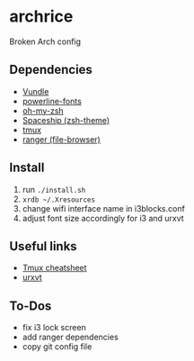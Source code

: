 # archrice

Broken Arch config

## Dependencies

- [Vundle](https://github.com/VundleVim/Vundle.vim)
- [powerline-fonts](https://github.com/powerline/fonts)
- [oh-my-zsh](https://github.com/robbyrussell/oh-my-zsh/)
- [Spaceship (zsh-theme)](https://github.com/denysdovhan/spaceship-prompt)
- [tmux](https://github.com/tmux/tmux)
- [ranger (file-browser)](https://github.com/ranger/ranger)

## Install

1. run `./install.sh`
2. `xrdb ~/.Xresources`
3. change wifi interface name in i3blocks.conf
4. adjust font size accordingly for i3 and urxvt

## Useful links

- [Tmux cheatsheet](https://gist.github.com/MohamedAlaa/2961058)
- [urxvt](https://github.com/bookercodes/awesome-urxvt)

## To-Dos

- fix i3 lock screen
- add ranger dependencies
- copy git config file
